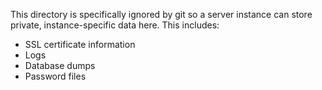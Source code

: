This directory is specifically ignored by git so a server instance can store private, instance-specific data here. This includes:
* SSL certificate information
* Logs
* Database dumps
* Password files
